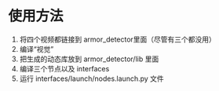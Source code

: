 # 使用方法

1. 将四个视频都链接到 armor_detector里面（尽管有三个都没用）
2. 编译“视觉”
3. 把生成的动态库放到 armor_detector/lib 里面
4. 编译三个节点以及 interfaces
5. 运行 interfaces/launch/nodes.launch.py 文件
